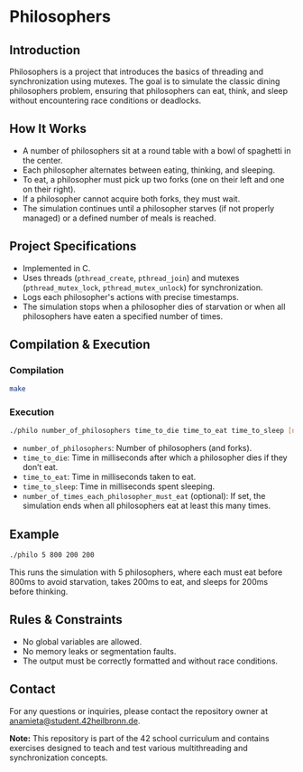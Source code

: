 # Philosophers

## Introduction
Philosophers is a project that introduces the basics of threading and synchronization using mutexes. The goal is to simulate the classic dining philosophers problem, ensuring that philosophers can eat, think, and sleep without encountering race conditions or deadlocks.

## How It Works
- A number of philosophers sit at a round table with a bowl of spaghetti in the center.
- Each philosopher alternates between eating, thinking, and sleeping.
- To eat, a philosopher must pick up two forks (one on their left and one on their right).
- If a philosopher cannot acquire both forks, they must wait.
- The simulation continues until a philosopher starves (if not properly managed) or a defined number of meals is reached.

## Project Specifications
- Implemented in C.
- Uses threads (`pthread_create`, `pthread_join`) and mutexes (`pthread_mutex_lock`, `pthread_mutex_unlock`) for synchronization.
- Logs each philosopher's actions with precise timestamps.
- The simulation stops when a philosopher dies of starvation or when all philosophers have eaten a specified number of times.

## Compilation & Execution
### Compilation
```sh
make
```
### Execution
```sh
./philo number_of_philosophers time_to_die time_to_eat time_to_sleep [number_of_times_each_philosopher_must_eat]
```
- `number_of_philosophers`: Number of philosophers (and forks).
- `time_to_die`: Time in milliseconds after which a philosopher dies if they don’t eat.
- `time_to_eat`: Time in milliseconds taken to eat.
- `time_to_sleep`: Time in milliseconds spent sleeping.
- `number_of_times_each_philosopher_must_eat` (optional): If set, the simulation ends when all philosophers eat at least this many times.

## Example
```sh
./philo 5 800 200 200
```
This runs the simulation with 5 philosophers, where each must eat before 800ms to avoid starvation, takes 200ms to eat, and sleeps for 200ms before thinking.

## Rules & Constraints
- No global variables are allowed.
- No memory leaks or segmentation faults.
- The output must be correctly formatted and without race conditions.

## Contact
For any questions or inquiries, please contact the repository owner at anamieta@student.42heilbronn.de.

**Note:** This repository is part of the 42 school curriculum and contains exercises designed to teach and test various multithreading and synchronization concepts.
